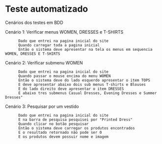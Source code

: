# Teste automatizado 

Cenários dos testes em BDD

Cenário 1: Verificar menus WOMEN, DRESSES e T-SHIRTS

          Dado que entrei na pagina inicial do site
          Quando carregar toda a pagina inicial	
          Então o sistema deve apresentar na tela os menus em sequencia WOMEN, DRESSES E T-SHIRTS
          
Cenário 2: Verificar submenu WOMEN

          Dado que entrei na pagina inicial do site	
          Quando passar o mouse encima do menu WOMEN	
          Então o sistema deve do lado esquerdo apresentar o item TOPS
          E deve apresentar abaixo dois sub menus T-shirts e Blouses
          E do lado direito deve apresentar o item DRESSES
          E abaixo tres submenus Casual Dresses, Evening Dresses e Summer Dresses"

Cenário 3: Pesquisar por um vestido

          Dado que entrei na pagina inicial do site
          E na barra de pesquisa pesquisei por "Printed Dress"
          Quando clicar no botão pesquisar
          Então o sistema deve carregar os produtos encontrados
          E o resultado retornado não pode ser 0
          E os produtos devem possuir nome e imagem
